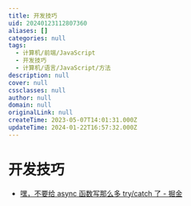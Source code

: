 ```yaml
---
title: 开发技巧
uid: 20240123112807360
aliases: []
categories: null
tags:
  - 计算机/前端/JavaScript
  - 开发技巧
  - 计算机/语言/JavaScript/方法
description: null
cover: null
cssclasses: null
author: null
domain: null
originalLink: null
createTime: 2023-05-07T14:01:31.000Z
updateTime: 2024-01-22T16:57:32.000Z
---
```


# 开发技巧

- [嘿，不要给 async 函数写那么多 try/catch 了 - 掘金](https://juejin.cn/post/6844903886898069511)

